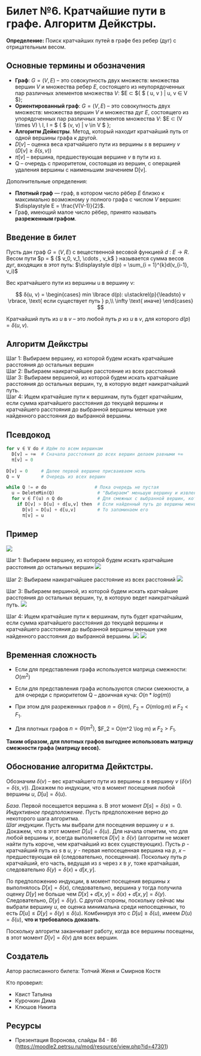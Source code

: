 # Билет №6. Кратчайшие пути в графе. Алгоритм Дейкстры.

**Определение:** Поиск кратчайших путей в графе без ребер (дуг) с отрицательным весом.

## Основные термины и обозначения

- **Граф**: $G = (V, E)$ – это совокупность двух множеств: множества вершин $V$ и множества ребер $E$, состоящего из неупорядоченных пар различных элементов множества $V$: $E ⊂ ${ $ ( u, v ) | u, v ∈ V $};
- **Ориентированный граф**: $G = (V, E)$ – это совокупность двух множеств: множества вершин $V$ и множества дуг $E$, состоящего из упорядоченных пар различных элементов множества $V$: $E ⊂ (V \times V) \ I, I =  $ { $ (v, v) | v \in V $ };
- **Алгоритм Дейкстры**. Метод, который находит кратчайший путь от одной вершины графа к другой.
- $D[v]$ – оценка веса кратчайшего пути из вершины $s$ в вершину $v$ ($D[v] \geq δ(s, v)$)
- $\pi[v]$ – вершина, предшествующая вершине $v$ в пути из $s$.
- Q – очередь с приоритетом, состоящая из вершин, с операцией удаления вершины с наименьшим значением D[v].

Дополнительные определения:
- **Плотный граф** — граф, в котором число рёбер $E$ близко к максимально возможному у полного графа с числом $V$ вершин: 
$\displaystyle E = \frac{V(V-1)}{2}$.
- Граф, имеющий малое число рёбер, принято называть **разреженным графом**.



## Введение в билет

Пусть дан граф $G = (V, E)$ с вещественной весовой функцией $d$ : $E \rightarrow R$.
Весом пути $p = $ {$ v_0, v_1, \cdots , v_k$ } называется сумма весов дуг, входящих в этот путь: $\displaystyle d(p) = \sum_{i = 1}^{k}d(v_{i-1}, v_i)$
 
Вес кратчайшего пути из вершины u в вершину v:

$$ δ(u, v) =  \begin{cases}
  min  \lbrace d(p): u\stackrel{p}{\leadsto} v \rbrace, \text{ если существует путь } p,\\      
  \infty \text{ иначе}
\end{cases}
$$

Кратчайший путь из $u$ в $v$ – это любой путь $p$ из $u$ в $v$, для которого $d(p) = δ(u, v)$.

## Алгоритм Дейкстры
Шаг 1: Выбираем вершину, из которой будем искать кратчайшие расстояния до остальных вершин  
Шаг 2: Выбираем наикратчайшее расстояние из всех расстояний  
Шаг 3: Выбираем вершиной, из которой будем искать кратчайшие расстояния до остальных вершин, ту, в которую ведет наикратчайший путь.  
Шаг 4: Ищем кратчайшие пути к вершинам, путь будет кратчайшим, если сумма кратчайшего расстояния до текущей вершины и кратчайшего расстояния до выбранной вершины меньше уже найденного расстояния до выбранной вершины.


## Псевдокод

```python
for v ∈ V do # Идём по всем вершинам
  D[v] = +∞  # Сначала расстояния до всех вершин делаем равными +∞
  π[v] = 0
  
D[v] = 0     # Далее первой вершине присваиваем ноль 
Q = V        # Очередь из всех вершин

while Q != ∅ do                  # Пока очередь не пустая
  u = DeleteMin(Q)                # "Выбираем" меньшую вершину и извлекаем ее из очереди
  for v ∈ Γ(u) ∩ Q do             # Для смежных с выбранной вершин, которые все еще в очереди
    if D[v] > D[u] + d[u,v] then  # Если найденный путь до вершины меньше изначального
      D[v] = D[u] + d[u,v]        # То запоминаем его
      π[v] = u            
```

## Пример 
![](./images/d1.png)

Шаг 1: Выбираем вершину, из которой будем искать кратчайшие расстояния до остальных вершин
![](./images/d2.png)

Шаг 2: Выбираем наикратчайшее расстояние из всех расстояний
![](./images/d3.png)

Шаг 3: Выбираем вершиной, из которой будем искать кратчайшие расстояния до остальных вершин, ту, в которую ведет наикратчайший путь.
![](./images/d6.png)

Шаг 4: Ищем кратчайшие пути к вершинам, путь будет кратчайшим, если сумма кратчайшего расстояния до текущей вершины и кратчайшего расстояния до выбранной вершины меньше уже найденного расстояния до выбранной вершины.
![](./images/d4.png)
![](./images/d5.png)


## Временная сложность

- Если для представления графа используется матрица смежности:
$O(m^2)$

- Если для представления графа используются списки смежности, а для очереди с приоритетом Q – двоичная куча:
$O(n * log(m))$

- При этом для разреженных графов $n = Θ(m)$, $F_2 = O(m \log m)$ и $F_2 < F_1$. 
- Для плотных графов $n = Θ(m^2)$, $F_2 = O(m^2 \log m) и $F_2 > F_1$. 

**Таким образом, для плотных графов выгоднее использовать матрицу смежности графа (матрицу весов).**

## Обоснование алгоритма Дейктстры.

Обозначим $δ(v)$ – вес кратчайшего пути из вершины $s$ в вершину $v$ ($δ(v) = δ(s, v)$). Докажем по индукции, что в момент посещения любой вершины $u$,
$D[u] = δ(u)$.

_База_. Первой посещается вершина $s$. В этот момент $D[s] = δ(s) = 0$.   
_Индуктивное предположение_. Пусть предположение верно до некоторого шага алгоритма.  
_Шаг индукции_. Пусть мы выбрали для посещения вершину $u \neq s$. Докажем, что в этот момент $D[u] = δ(u)$. 
Для начала отметим, что для любой вершины $v$, всегда выполняется $D[v] \geq δ(v)$ (алгоритм не может найти путь короче, чем кратчайший из всех существующих). 
Пусть $p$ - кратчайший путь из $s$ в $u$, $y$ - первая непосещенная вершина на $p$, $x$ – предшествующая ей (следовательно, посещенная). 
Поскольку путь $p$ кратчайший, его часть, ведущая из $s$ через $x$ в $y$, 
тоже кратчайшая, следовательно $δ(y) = δ(x) + d[x,y]$.  

По предположению индукции, в момент посещения вершины $x$ выполнялось $D[x] = δ(x)$, следовательно, вершина y тогда получила оценку $D[y]$ не больше чем $D[x] + d[x, y] = δ(x) + d[x, y] = δ(y)$. Следовательно, $D[y] = δ(y)$. С другой стороны, поскольку сейчас мы выбрали вершину $u$, ее оценка минимальна среди непосещенных, то есть $D[u] ≤ D[y] = δ(y) ≤ δ(u)$. Комбинируя это с $D[u] \geq δ(u)$, имеем $D(u) = δ(u)$, **что и требовалось доказать**. 

Поскольку алгоритм заканчивает работу, когда все вершины посещены, в этот момент $D[v] = δ(v)$ для всех вершин.

## Создатель

Автор расписанного билета: Топчий Женя и Смирнов Костя

Кто проверил: 
- Квист Татьяна
- Курочкин Дима
- Клюшов Никита

## Ресурсы
- Презентация Воронова, слайды 84 - 86 (https://moodle2.petrsu.ru/mod/resource/view.php?id=47301)
 
